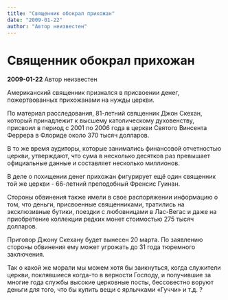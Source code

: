 ```yaml
---
title: "Священник обокрал прихожан"
date: "2009-01-22"
author: "Автор неизвестен"
---
```


# Священник обокрал прихожан

**2009-01-22** Автор неизвестен

Американский священник признался в присвоении денег, пожертвованных прихожанами на нужды церкви.

По материал расследования, 81-летний священник Джон Скехан, который принадлежит к высшему католическому духовенству, присвоил в период с 2001 по 2006 года в церкви Святого Винсента Феррера в Флориде около 370 тысяч долларов.

В то же время аудиторы, которые занимались финансовой отчетностью церкви, утверждают, что сума в несколько десятков раз превышает официальные данные и составляет несколько миллионов.

В деле о похищении денег прихожан фигурирует ещё один священник той же церкви - 66-летний преподобный Фрeнсис Гуинан.

Стороны обвинения также имели в свое распоряжении информацию о том, что деньги, присвоенные священниками, тратились на эксклюзивные бутики, поездки с любовницами в Лас-Вегас и даже на приобретение коллекции редких монет стоимостью 275 тысяч долларов.

Приговор Джону Скехану будет вынесен 20 марта. По заявлению стороны обвинения ему может угрожать до 31 года тюремного заключения.

Так о какой же морали мы можем хотя бы заикнуться, когда служители церкви, поклявшиеся когда-то в верности Господу, и получившие за многие года службы высокие церковные посты, бессовестно воруют деньги для того, что бы купить вещи с ярлычками «Гуччи» и т.д. ?